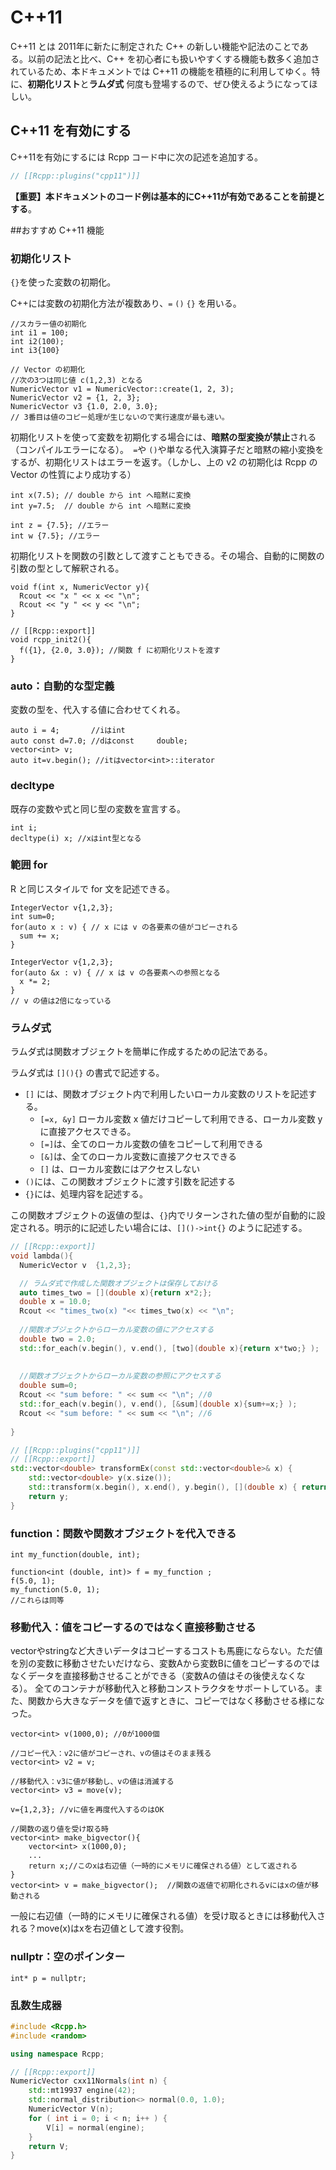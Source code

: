 # C++11

C++11 とは 2011年に新たに制定された C++ の新しい機能や記法のことである。以前の記法と比べ、C++ を初心者にも扱いやすくする機能も数多く追加されているため、本ドキュメントでは C++11 の機能を積極的に利用してゆく。特に、**初期化リスト**と**ラムダ式** 何度も登場するので、ぜひ使えるようになってほしい。


## C++11 を有効にする

C++11を有効にするには Rcpp コード中に次の記述を追加する。

```cpp
// [[Rcpp::plugins("cpp11")]]
```

**【重要】本ドキュメントのコード例は基本的にC++11が有効であることを前提とする**。



##おすすめ C++11 機能

### 初期化リスト

`{}`を使った変数の初期化。

C++には変数の初期化方法が複数あり、`=` `()` `{}` を用いる。

```
//スカラー値の初期化
int i1 = 100;
int i2(100);
int i3{100}

// Vector の初期化
//次の3つは同じ値 c(1,2,3) となる
NumericVector v1 = NumericVector::create(1, 2, 3);
NumericVector v2 = {1, 2, 3};
NumericVector v3 {1.0, 2.0, 3.0};
// 3番目は値のコピー処理が生じないので実行速度が最も速い。
```

初期化リストを使って変数を初期化する場合には、**暗黙の型変換が禁止**される（コンパイルエラーになる）。` =`や `()`や単なる代入演算子だと暗黙の縮小変換をするが、初期化リストはエラーを返す。（しかし、上の v2 の初期化は Rcpp の Vector の性質により成功する）

```
int x(7.5); // double から int へ暗黙に変換
int y=7.5;  // double から int へ暗黙に変換

int z = {7.5}; //エラー
int w {7.5}; //エラー
```





初期化リストを関数の引数として渡すこともできる。その場合、自動的に関数の引数の型として解釈される。

```
void f(int x, NumericVector y){
  Rcout << "x " << x << "\n";
  Rcout << "y " << y << "\n";
}

// [[Rcpp::export]]
void rcpp_init2(){
  f({1}, {2.0, 3.0}); //関数 f に初期化リストを渡す
}

```


### auto：自動的な型定義


変数の型を、代入する値に合わせてくれる。

```
auto i = 4;       //iはint
auto const d=7.0; //dはconst     double;
vector<int> v;
auto it=v.begin(); //itはvector<int>::iterator
```

### decltype

既存の変数や式と同じ型の変数を宣言する。

```
int i;
decltype(i) x; //xはint型となる
```

### 範囲 for

R と同じスタイルで for 文を記述できる。


```
IntegerVector v{1,2,3};
int sum=0;
for(auto x : v) { // x には v の各要素の値がコピーされる
  sum += x;
}
```

```
IntegerVector v{1,2,3};
for(auto &x : v) { // x は v の各要素への参照となる
  x *= 2;
}
// v の値は2倍になっている
```



### ラムダ式

ラムダ式は関数オブジェクトを簡単に作成するための記法である。

ラムダ式は `[](){}` の書式で記述する。

* `[]` には、関数オブジェクト内で利用したいローカル変数のリストを記述する。
    * `[=x, &y]` ローカル変数 x 値だけコピーして利用できる、ローカル変数 y に直接アクセスできる。
    * `[=]`は、全てのローカル変数の値をコピーして利用できる
    * `[&]`は、全てのローカル変数に直接アクセスできる
    * `[]` は、ローカル変数にはアクセスしない
* `()`には、この関数オブジェクトに渡す引数を記述する
* `{}`には、処理内容を記述する。


この関数オブジェクトの返値の型は、`{}`内でリターンされた値の型が自動的に設定される。明示的に記述したい場合には、`[]()->int{}` のように記述する。

```cpp
// [[Rcpp::export]]
void lambda(){
  NumericVector v  {1,2,3};

  // ラムダ式で作成した関数オブジェクトは保存しておける
  auto times_two = [](double x){return x*2;};
  double x = 10.0;
  Rcout << "times_two(x) "<< times_two(x) << "\n";
  
  //関数オブジェクトからローカル変数の値にアクセスする
  double two = 2.0;
  std::for_each(v.begin(), v.end(), [two](double x){return x*two;} );
  
  
  //関数オブジェクトからローカル変数の参照にアクセスする
  double sum=0;
  Rcout << "sum before: " << sum << "\n"; //0
  std::for_each(v.begin(), v.end(), [&sum](double x){sum+=x;} );
  Rcout << "sum before: " << sum << "\n"; //6
  
}   

```

```cpp
// [[Rcpp::plugins("cpp11")]]
// [[Rcpp::export]]
std::vector<double> transformEx(const std::vector<double>& x) {
    std::vector<double> y(x.size());
    std::transform(x.begin(), x.end(), y.begin(), [](double x) { return x*x; } );
    return y;
}
```


### function：関数や関数オブジェクトを代入できる

```
int my_function(double, int);

function<int (double, int)> f = my_function ;
f(5.0, 1);
my_function(5.0, 1);
//これらは同等
```




### 移動代入：値をコピーするのではなく直接移動させる

vectorやstringなど大きいデータはコピーするコストも馬鹿にならない。ただ値を別の変数に移動させたいだけなら、変数Aから変数Bに値をコピーするのではなくデータを直接移動させることができる（変数Aの値はその後使えなくなる）。
全てのコンテナが移動代入と移動コンストラクタをサポートしている。また、関数から大きなデータを値で返すときに、コピーではなく移動させる様になった。

```
vector<int> v(1000,0); //0が1000個

//コピー代入：v2に値がコピーされ、vの値はそのまま残る
vector<int> v2 = v;

//移動代入：v3に値が移動し、vの値は消滅する
vector<int> v3 = move(v); 

v={1,2,3}; //vに値を再度代入するのはOK

//関数の返り値を受け取る時
vector<int> make_bigvector(){
    vector<int> x(1000,0);
    ...
    return x;//このxは右辺値（一時的にメモリに確保される値）として返される
}
vector<int> v = make_bigvector();  //関数の返値で初期化されるvにはxの値が移動される
```

一般に右辺値（一時的にメモリに確保される値）を受け取るときには移動代入される？move(x)はxを右辺値として渡す役割。






### nullptr：空のポインター

```
int* p = nullptr;
```



### 乱数生成器

```cpp
#include <Rcpp.h>
#include <random>

using namespace Rcpp;

// [[Rcpp::export]]
NumericVector cxx11Normals(int n) {
    std::mt19937 engine(42);
    std::normal_distribution<> normal(0.0, 1.0);
    NumericVector V(n);
    for ( int i = 0; i < n; i++ ) {
        V[i] = normal(engine);
    }
    return V;
}
```
